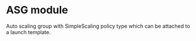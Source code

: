 # ASG module

Auto scaling group with SimpleScaling policy type which can be attached to a launch template.

<!-- BEGIN_TF_DOCS -->
<!-- END_TF_DOCS -->
